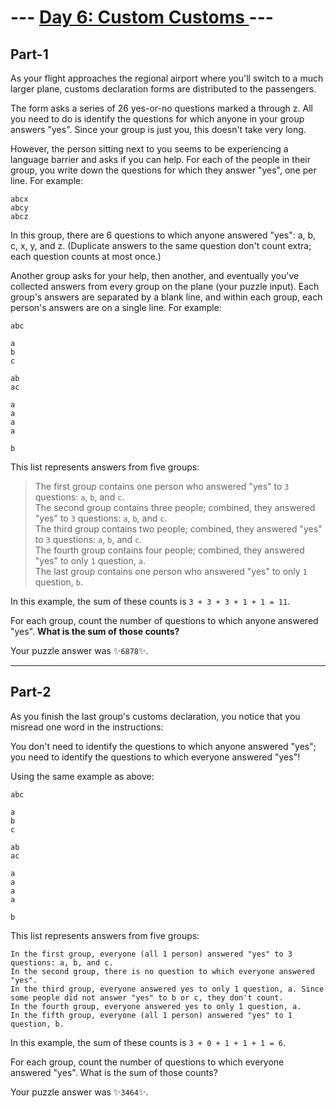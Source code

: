 # --- [Day 6: Custom Customs ](https://adventofcode.com/2020/day/6) ---

## Part-1

As your flight approaches the regional airport where you'll switch to a much larger plane, customs declaration forms are distributed to the passengers.

The form asks a series of 26 yes-or-no questions marked a through z. All you need to do is identify the questions for which anyone in your group answers "yes". Since your group is just you, this doesn't take very long.

However, the person sitting next to you seems to be experiencing a language barrier and asks if you can help. For each of the people in their group, you write down the questions for which they answer "yes", one per line. For example:

    abcx
    abcy
    abcz

In this group, there are 6 questions to which anyone answered "yes": a, b, c, x, y, and z. (Duplicate answers to the same question don't count extra; each question counts at most once.)

Another group asks for your help, then another, and eventually you've collected answers from every group on the plane (your puzzle input). Each group's answers are separated by a blank line, and within each group, each person's answers are on a single line. For example:

    abc

    a
    b
    c

    ab
    ac

    a
    a
    a
    a
    
    b

This list represents answers from five groups:

>    The first group contains one person who answered "yes" to ```3``` questions: ```a```, ```b```, and ```c```.    
>    The second group contains three people; combined, they answered "yes" to ```3``` questions: ```a```, ```b```, and ```c```.    
>    The third group contains two people; combined, they answered "yes" to ```3``` questions: ```a```, ```b```, and ```c```.    
>    The fourth group contains four people; combined, they answered "yes" to only ```1``` question, ```a```.    
>    The last group contains one person who answered "yes" to only ```1``` question, ```b```.

In this example, the sum of these counts is ```3 + 3 + 3 + 1 + 1 = 11```.

For each group, count the number of questions to which anyone answered "yes". **What is the sum of those counts?**

Your puzzle answer was  ✨```6878```✨.

___
## Part-2

As you finish the last group's customs declaration, you notice that you misread one word in the instructions:

You don't need to identify the questions to which anyone answered "yes"; you need to identify the questions to which everyone answered "yes"!

Using the same example as above:

    abc
    
    a
    b
    c
    
    ab
    ac
    
    a
    a
    a
    a
    
    b

This list represents answers from five groups:

    In the first group, everyone (all 1 person) answered "yes" to 3 questions: a, b, and c.
    In the second group, there is no question to which everyone answered "yes".
    In the third group, everyone answered yes to only 1 question, a. Since some people did not answer "yes" to b or c, they don't count.
    In the fourth group, everyone answered yes to only 1 question, a.
    In the fifth group, everyone (all 1 person) answered "yes" to 1 question, b.

In this example, the sum of these counts is ```3 + 0 + 1 + 1 + 1 = 6```.

For each group, count the number of questions to which everyone answered "yes". What is the sum of those counts?


Your puzzle answer was  ✨```3464```✨.
